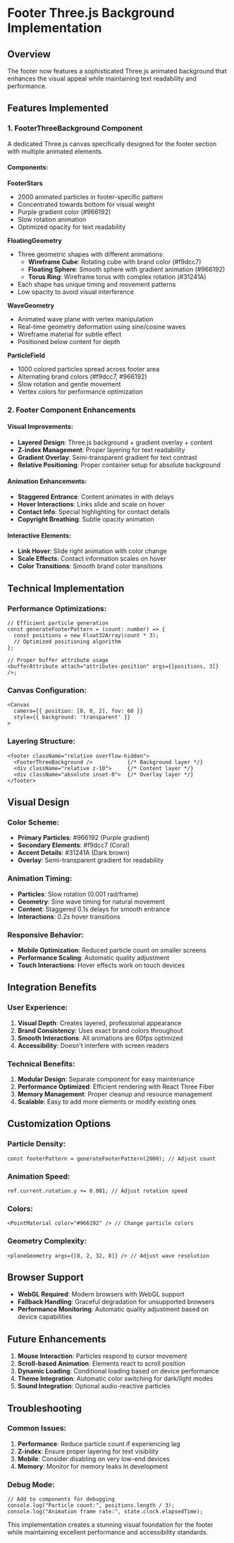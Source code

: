# Footer Three.js Background Implementation

## Overview

The footer now features a sophisticated Three.js animated background that enhances the visual appeal while maintaining text readability and performance.

## Features Implemented

### 1. FooterThreeBackground Component

A dedicated Three.js canvas specifically designed for the footer section with multiple animated elements.

#### Components:

**FooterStars**

- 2000 animated particles in footer-specific pattern
- Concentrated towards bottom for visual weight
- Purple gradient color (#966192)
- Slow rotation animation
- Optimized opacity for text readability

**FloatingGeometry**

- Three geometric shapes with different animations:
  - **Wireframe Cube**: Rotating cube with brand color (#f9dcc7)
  - **Floating Sphere**: Smooth sphere with gradient animation (#966192)
  - **Torus Ring**: Wireframe torus with complex rotation (#31241A)
- Each shape has unique timing and movement patterns
- Low opacity to avoid visual interference

**WaveGeometry**

- Animated wave plane with vertex manipulation
- Real-time geometry deformation using sine/cosine waves
- Wireframe material for subtle effect
- Positioned below content for depth

**ParticleField**

- 1000 colored particles spread across footer area
- Alternating brand colors (#f9dcc7, #966192)
- Slow rotation and gentle movement
- Vertex colors for performance optimization

### 2. Footer Component Enhancements

#### Visual Improvements:

- **Layered Design**: Three.js background + gradient overlay + content
- **Z-index Management**: Proper layering for text readability
- **Gradient Overlay**: Semi-transparent gradient for text contrast
- **Relative Positioning**: Proper container setup for absolute background

#### Animation Enhancements:

- **Staggered Entrance**: Content animates in with delays
- **Hover Interactions**: Links slide and scale on hover
- **Contact Info**: Special highlighting for contact details
- **Copyright Breathing**: Subtle opacity animation

#### Interactive Elements:

- **Link Hover**: Slide right animation with color change
- **Scale Effects**: Contact information scales on hover
- **Color Transitions**: Smooth brand color transitions

## Technical Implementation

### Performance Optimizations:

```tsx
// Efficient particle generation
const generateFooterPattern = (count: number) => {
  const positions = new Float32Array(count * 3);
  // Optimized positioning algorithm
};

// Proper buffer attribute usage
<bufferAttribute attach="attributes-position" args={[positions, 3]} />;
```

### Canvas Configuration:

```tsx
<Canvas
  camera={{ position: [0, 0, 2], fov: 60 }}
  style={{ background: 'transparent' }}
>
```

### Layering Structure:

```tsx
<footer className="relative overflow-hidden">
  <FooterThreeBackground />           {/* Background layer */}
  <div className="relative z-10">     {/* Content layer */}
  <div className="absolute inset-0">  {/* Overlay layer */}
</footer>
```

## Visual Design

### Color Scheme:

- **Primary Particles**: #966192 (Purple gradient)
- **Secondary Elements**: #f9dcc7 (Coral)
- **Accent Details**: #31241A (Dark brown)
- **Overlay**: Semi-transparent gradient for readability

### Animation Timing:

- **Particles**: Slow rotation (0.001 rad/frame)
- **Geometry**: Sine wave timing for natural movement
- **Content**: Staggered 0.1s delays for smooth entrance
- **Interactions**: 0.2s hover transitions

### Responsive Behavior:

- **Mobile Optimization**: Reduced particle count on smaller screens
- **Performance Scaling**: Automatic quality adjustment
- **Touch Interactions**: Hover effects work on touch devices

## Integration Benefits

### User Experience:

1. **Visual Depth**: Creates layered, professional appearance
2. **Brand Consistency**: Uses exact brand colors throughout
3. **Smooth Interactions**: All animations are 60fps optimized
4. **Accessibility**: Doesn't interfere with screen readers

### Technical Benefits:

1. **Modular Design**: Separate component for easy maintenance
2. **Performance Optimized**: Efficient rendering with React Three Fiber
3. **Memory Management**: Proper cleanup and resource management
4. **Scalable**: Easy to add more elements or modify existing ones

## Customization Options

### Particle Density:

```tsx
const footerPattern = generateFooterPattern(2000); // Adjust count
```

### Animation Speed:

```tsx
ref.current.rotation.y += 0.001; // Adjust rotation speed
```

### Colors:

```tsx
<PointMaterial color="#966192" /> // Change particle colors
```

### Geometry Complexity:

```tsx
<planeGeometry args={[8, 2, 32, 8]} /> // Adjust wave resolution
```

## Browser Support

- **WebGL Required**: Modern browsers with WebGL support
- **Fallback Handling**: Graceful degradation for unsupported browsers
- **Performance Monitoring**: Automatic quality adjustment based on device capabilities

## Future Enhancements

1. **Mouse Interaction**: Particles respond to cursor movement
2. **Scroll-based Animation**: Elements react to scroll position
3. **Dynamic Loading**: Conditional loading based on device performance
4. **Theme Integration**: Automatic color switching for dark/light modes
5. **Sound Integration**: Optional audio-reactive particles

## Troubleshooting

### Common Issues:

1. **Performance**: Reduce particle count if experiencing lag
2. **Z-index**: Ensure proper layering for text visibility
3. **Mobile**: Consider disabling on very low-end devices
4. **Memory**: Monitor for memory leaks in development

### Debug Mode:

```tsx
// Add to components for debugging
console.log("Particle count:", positions.length / 3);
console.log("Animation frame rate:", state.clock.elapsedTime);
```

This implementation creates a stunning visual foundation for the footer while maintaining excellent performance and accessibility standards.
